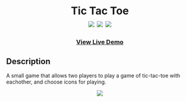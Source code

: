 <div  align=center>
	<h1>Tic Tac Toe 
	<br>
		<img src="https://img.shields.io/static/v1?label=&message=HTML&color=E34F26&style=for-the-badge&logo=HTML5&logoColor=white&logoWidth=&labelColor=&link=">
		<img src="https://img.shields.io/static/v1?label=&message=Javascript&color=F7DF1E&style=for-the-badge&logo=Javascript&logoColor=black&logoWidth=&labelColor=&link=">
    <img src="https://img.shields.io/badge/css3-%231572B6.svg?style=for-the-badge&logo=css3&logoColor=white">
		<br>
	</h1>
	<h3><b><a href="https://tic-tac-toe-chi-seven.vercel.app/">View Live Demo</a></b></h3>
</div>

## Description

A small game that allows two players to play a game of tic-tac-toe with eachother, and choose icons for playing. 

<div  align=center>
	<img src="https://github.com/macaroonforu/tic-tac-toe/assets/121368271/03e77963-7e5e-4d40-b559-9b8eb920fa46">
</div>


